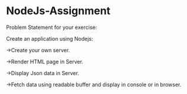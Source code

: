 # NodeJs-Assignment
Problem Statement for your exercise:

Create an application using Nodejs:

->Create your own server.

->Render HTML page in Server.

->Display Json data in Server.

->Fetch data  using readable buffer and display in console or in browser.
